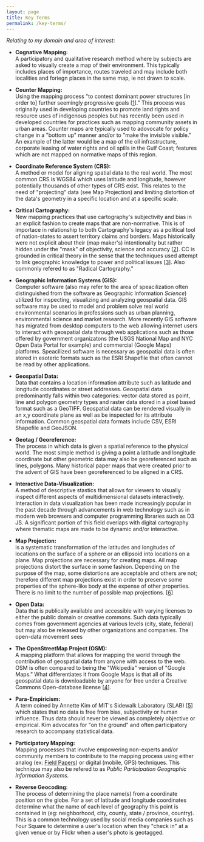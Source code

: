 ```yaml
---
layout: page
title: Key Terms 
permalink: /key-terms/
---
```

*Relating to my domain and area of interest:*

- **Cognative Mapping:**  
A participatory and qualitative research method where by subjects are asked to visually create a map of their environment. This typically includes places of importance, routes traveled and may include both localities and foriegn places in the same map, ie not drawn to scale.

- **Counter Mapping:**  
Using the mapping process "to contest dominant power structures [in order to] further seemingly progressive goals [[1][1]]." This process was originally used in developing countries to promote land rights and resource uses of indigenous peoples but has recently been used in developed countries for practices such as mapping community assets in urban areas.  Counter maps are typically used to adovocate for policy change in a "bottom up" manner and/or to "make the invisible visible." An example of the latter would be a map of the oil infrastructure, corporate leasing of water rights and oil spills in the Gulf Coast; features which are not mapped on normative maps of this region. 

- **Coordinate Reference System (CRS):**  
A method or model for aligning spatial data to the real world. The most common CRS is WGS84 which uses latitude and longitude, however potentially thousands of other types of CRS exist. This relates to the need of "projecting" data (see Map Projection) and limiting distortion of the data's geometry in a specific location and at a specific scale.

- **Critical Cartography:**  
New mapping practices that use cartography's subjectivity and bias in an explicit fashion to create maps that are non-normative. This is of importace in relationship to both Cartography's legacy as a political tool of nation-states to assert territory claims and borders. Maps historically were not explicit about their (map maker's) intentionality but rather hidden under the "mask" of objectivity, science and accuracy [[2][2]]. CC is grounded in critical theory in the sense that the techniques used attempt to link geographic knowledge to power and political issues [[3][3]]. Also commonly refered to as "Radical Cartography."

- **Geographic Information Systems (GIS):**  
Computer software (also may refer to the area of speacilization often distinguished from the software as Geographic Information *Science*) utilized for inspecting, visualizing and analyzing geospatial data. GIS software may be used to model and problem solve real world environmental scenarios in professions such as urban planning, environmental science and market research. More recently GIS software has migrated from desktop computers to the web allowing internet users to interact with geospatial data through web applications such as those offered by government organizatons (the USGS National Map and NYC Open Data Portal for example) and commercial (Google Maps) platforms. Speacilized software is necessary as geospatial data is often stored in esoteric formats such as the ESRI Shapefile that often cannot be read by other applications.

- **Geospatial Data:**  
Data that contains a location information attribute such as latitude and longitude coordinates or street addresses. Geospatial data predominantly falls within two categories: vector data stored as point, line and polygon geometry types and raster data stored in a pixel based format such as a GeoTIFF. Geospatial data can be rendered visually in an x,y coordinate plane as well as be inspected for its attribute information. Common geospatial data formats include CSV, ESRI Shapefile and GeoJSON.

- **Geotag / Georeference:**  
The process in which data is given a spatial reference to the physical world. The most simple method is giving a point a latitude and longitude coordinate but other geometric data may also be georeferenced such as lines, polygons. Many historical paper maps that were created prior to the advent of GIS have been georeferenced to be aligned in a CRS.

- **Interactive Data-Visualization:**  
A method of descriptive stastics that allows for viewers to visually inspect different aspects of multidimensional datasets interactively. Interaction in data visualization has been made increasingly popular in the past decade through advancements in web technology such as in modern web browsers and computer programming libraries such as D3 JS. A significant portion of this field overlaps with digital cartography where thematic maps are made to be dynamic and/or interactive.

- **Map Projection:**  
 is a systematic transformation of the latitudes and longitudes of locations on the surface of a sphere or an ellipsoid into locations on a plane. Map projections are necessary for creating maps. All map projections distort the surface in some fashion. Depending on the purpose of the map, some distortions are acceptable and others are not; therefore different map projections exist in order to preserve some properties of the sphere-like body at the expense of other properties. There is no limit to the number of possible map projections. [[6][6]]

- **Open Data:**   
Data that is publically available and accessible with varying licenses to either the public domain or creative commons.  Such data typically comes from government agencies at various levels (city, state, federal) but may also be released by other organizations and companies. The open-data movement sees 

- **The OpenStreetMap Project (OSM):**  
A mapping platform that allows for mapping the world through the contribution of geospatial data from anyone with access to the web. OSM is often compared to being the "Wikipedia" version of "Google Maps." What differentiates it from Google Maps is that all of its geospatial data is downloadable by anyone for free under a Creative Commons Open-database license [[4][4]].

- **Para-Empiricism:**  
A term coined by Annette Kim of MIT's Sidewalk Laboratory (SLAB) [[5][5]] which states that no data is free from bias, subjectivity or human influence. Thus data should never be viewed as completely objective or empirical. Kim advocates for "on the ground" and often participatory research to accompany statistical data.

- **Participatory Mapping:**  
Mapping processes that involve empowering non-experts and/or community members to contribute to the mapping process using either analog (ex: [Field Papers](http://fieldpapers.org/)) or digital (mobile, GPS) techniques. This technique may also be refered to as *Public Participation Geographic Information Systems.* 

- **Reverse Geocoding:**  
The process of determining the place name(s) from a coordinate position on the globe. For a set of latitude and longitude coordinates determine what the name of each level of geography this point is contained in (eg: neighborhood, city, county, state / province, country). This is a common technology used by social media companies such as Four Square  to determine a user's location when they "check in" at a given venue or by Flickr when a user's photo is geotagged.

[1]: http://en.wikipedia.org/wiki/Counter-mapping#cite_note-1
[2]: http://www.goodreads.com/book/show/1042943.The_Power_of_Maps
[3]: http://en.wikipedia.org/wiki/Critical_cartography
[4]: http://www.openstreetmap.org/about
[5]: http://slab.scripts.mit.edu/wp/
[6]: http://en.wikipedia.org/wiki/Map_projection
